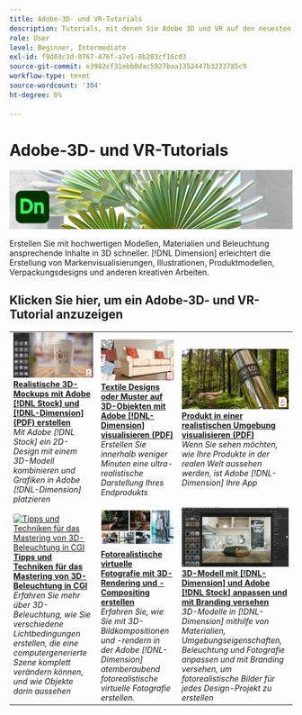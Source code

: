 ```yaml
---
title: Adobe-3D- und VR-Tutorials
description: Tutorials, mit denen Sie Adobe 3D und VR auf den neuesten Stand bringen können
role: User
level: Beginner, Intermediate
exl-id: f9d03c3d-0767-476f-a7e1-0b283cf16cd3
source-git-commit: e3982cf31ebb0dac5927baa1352447b3222785c9
workflow-type: tm+mt
source-wordcount: '304'
ht-degree: 0%

---
```


# Adobe-3D- und VR-Tutorials

![Creative Cloud Hero Image](../assets/Dimenio.jpg)

Erstellen Sie mit hochwertigen Modellen, Materialien und Beleuchtung ansprechende Inhalte in 3D schneller. [!DNL Dimension] erleichtert die Erstellung von Markenvisualisierungen, Illustrationen, Produktmodellen, Verpackungsdesigns und anderen kreativen Arbeiten.

## Klicken Sie hier, um ein Adobe-3D- und VR-Tutorial anzuzeigen

<table>
<tr>
 <td>
   <a href="assets/CreateRealistic3DMockupswithAdobeStockandDimension.pdf">
      <img alt="Realistische 3D-Mockups mit Adobe [!DNL Stock] und [!DNL Dimension] erstellen" src="assets/CreateRealistic3DMockupswithAdobeStockandDimension.jpg" />
   </a>
    <div>
   <a href="assets/CreateRealistic3DMockupswithAdobeStockandDimension.pdf"><strong>Realistische 3D-Mockups mit Adobe [!DNL Stock] und [!DNL-Dimension] (PDF) erstellen</strong></a>
    </div>
    <em>Mit Adobe [!DNL Stock] ein 2D-Design mit einem 3D-Modell kombinieren und Grafiken in Adobe [!DNL-Dimension] platzieren</em>
    <br>
  </td>
  <td>
   <a href="assets/VisualizeTextileDesignsorPatternson3DObjectswithAdobeDimension.pdf">
      <img alt="Textile Designs oder Muster auf 3D-Objekten mit Adobe [!DNL-Dimension] visualisieren" src="assets/VisualizeTextileDesignsorPatternson3DObjectswithAdobeDimension.jpg" />
   </a>
    <div>
   <a href="assets/VisualizeTextileDesignsorPatternson3DObjectswithAdobeDimension.pdf"><strong>Textile Designs oder Muster auf 3D-Objekten mit Adobe [!DNL-Dimension] visualisieren (PDF)</strong></a>
    </div>
    <em>Erstellen Sie innerhalb weniger Minuten eine ultra-realistische Darstellung Ihres Endprodukts</em>
    <br>
  </td>
  <td>
   <a href="../cce/assets/VisualizeyourProductinaRealisticEnvironment.pdf">
      <img alt="Produkt in einer realistischen Umgebung visualisieren" src="assets/VisualizeyourProductinaRealisticEnvironment.jpg" />
   </a>
    <div>
   <a href="../cce/assets/VisualizeyourProductinaRealisticEnvironment.pdf"><strong>Produkt in einer realistischen Umgebung visualisieren (PDF)</strong></a>
    </div>
    <em>Wenn Sie sehen möchten, wie Ihre Produkte in der realen Welt aussehen werden, ist Adobe [!DNL-Dimension] Ihre App</em>
    <br>
  </td>
</tr>
   <tr>
 <td>
   <a href="mastering3dlighting.md">
      <img alt="Tipps und Techniken für das Mastering von 3D-Beleuchtung in CGI" src="assets/Mastering3dlighting_1.gif" />
   </a>
    <div>
   <a href="mastering3dlighting.md"><strong>Tipps und Techniken für das Mastering von 3D-Beleuchtung in CGI</strong></a>
    </div>
    <em>Erfahren Sie mehr über 3D-Beleuchtung, wie Sie verschiedene Lichtbedingungen erstellen, die eine computergenerierte Szene komplett verändern können, und wie Objekte darin aussehen</em>
    <br>
  </td>
  <td>
   <a href="photorealistic.md">
      <img alt="Fotorealistische virtuelle Fotografie mit 3D-Rendering und -Compositing erstellen" src="assets/Photorealistic_TOC.png" />
   </a>
    <div>
   <a href="photorealistic.md"><strong>Fotorealistische virtuelle Fotografie mit 3D-Rendering und -Compositing erstellen</strong></a>
    </div>
    <em>Erfahren Sie, wie Sie mit 3D-Bildkompositionen und -rendern in der Adobe [!DNL-Dimension] atemberaubend fotorealistische virtuelle Fotografie erstellen.</em>
    <br>
  </td>
  <td>
   <a href="3ddimensionstock.md">
      <img alt="3D-Modell mit [!DNL-Dimension] und Adobe [!DNL Stock] anpassen und mit Branding versehen" src="assets/3ddimensionstock.jpg" />
   </a>
    <div>
   <a href="3ddimensionstock.md"><strong>3D-Modell mit [!DNL-Dimension] und Adobe [!DNL Stock] anpassen und mit Branding versehen</strong></a>
    </div>
    <em>3D-Modelle in [!DNL-Dimension] mithilfe von Materialien, Umgebungseigenschaften, Beleuchtung und Fotografie anpassen und mit Branding versehen, um fotorealistische Bilder für jedes Design-Projekt zu erstellen</em>
    <br>
  </td>
</tr>
</table>
